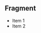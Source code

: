 ## Fragment

- Item 1 <!-- .element: class="fragment" data-fragment-index="1" -->
- Item 2 <!-- .element: class="fragment" data-fragment-index="2" -->
